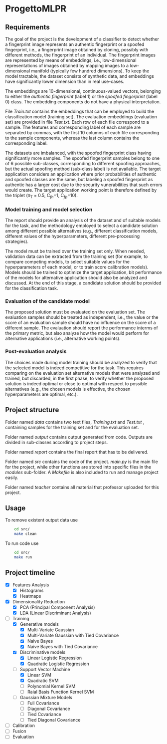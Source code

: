 # ProgettoMLPR

## Requirements

The goal of the project is the development of a classifier to detect whether a fingerprint image represents an authentic fingerprint or a spoofed fingerprint, i.e., a fingerprint image obtained by cloning, possibly with different methods, the fingerprint of an individual. The fingerprint images are represented by means of embeddings, i.e., low-dimensional representations of images obtained by mapping images to a low-dimensional manifold (typically few hundred dimensions). To keep the model tractable, the dataset consists of synthetic data, and embeddings have significantly lower dimension than in real use-cases.

The embeddings are 10-dimensional, continuous-valued vectors, belonging to either the *authentic fingerprint* (label 1) or the *spoofed fingerprint* (label 0) class. The embedding components do not have a physical interpretation.

File *Train.txt* contains the embeddings that can be employed to build the classification model (training set). The evaluation embeddings (evaluation set) are provided in file *Test.txt*. Each row of each file correspond to a sample. The features and corresponding label of each sample are separated by commas, with the first 10 columns of each file corresponding to the sample components, whereas the last column contains the corresponding label.

The datasets are imbalanced, with the spoofed fingerprint class having significantly more samples. The spoofed fingerprint samples belong to one of 6 possible sub-classes, corresponding to different spoofing approaches, but the actual spoofing method (sub-class label) is not available. The target application considers an application where prior probabilities of authentic and spoofed classes are the same, but labeling a spoofed fingerprint as authentic has a larger cost due to the security vunerabilities that such errors would create. The target application working point is therefore defined by the triplet (&pi;<sub>T</sub> = 0.5, C<sub>*fn*</sub>=1, C<sub>*fp*</sub>=10).

### Model training and model selection

The report should provide an analysis of the dataset and of suitable models for the task, and the methodology employed to select a candidate solution among different possible alternatives (e.g., different classification models, different values of the hyperparameters, different pre-processing strategies).

The model must be trained over the training set only. When needed, validation data can be extracted from the training set (for example, to compare competing models, to select suitable values for the hyperparameters of each model, or to train score calibration models). Models should be trained to optimize the target application, bit performance of the models for alternative application should also be analyzed and discussed. At the end of this stage, a candidate solution should be provided for the classification task.

### Evaluation of the candidate model

The proposed solution must be evaluated on the evaluation set. The evaluation samples should be treated as independent, i.e., the value or the score of an evaluation sample should have no influence on the score of a different sample. The evaluation should report the performance interms of the primary metric, but also analyze how the model would perform for alternative applications (i.e., alternative working points).

### Post-evaluation analysis

The choices made during model training should be analyzed to verify that the selected model is indeed competitive for the task. This requires comparing on the evaluation set alternative models that were analyzed and trained, but discarded, in the first phase, to verify whether the proposed solution is indeed optimal or close to optimal with respect to possible alternatives (e.g., the chosen models is effective, the chosen hyperparameters are optimal, etc.).

## Project structure

Folder named *data* contains two text files, *Training.txt* and *Test.txt* , containing samples for the training set and for the evaluation set.

Folder named *output* contains output generated from code. Outputs are divided in sub-classes according to project steps.

Folder named *report* contains the final report that has to be delivered.

Folder named *src* contains the code of the project. *main.py* is the main file for the project, while other functions are stored into specific files in the *modules* sub-folder. A *Makefile* is also included to run and manage project easily.

Folder named *teacher* contains all material that professor uploaded for this project.

## Usage

To remove existent output data use

```bash
    cd src/
    make clean
```

To run code use

```bash
    cd src/
    make run
```

## Project timeline

- [x] Features Analysis
  - [x] Histograms
  - [x] Heatmaps
- [x] Dimensionality Reduction
  - [x] PCA (Principal Component Analysis)
  - [x] LDA (Linear Discriminant Analysis)
- [ ] Training
  - [X] Generative models
    - [x] Multi-Variate Gaussian
    - [x] Multi-Variate Gaussian with Tied Covariance
    - [x] Naive Bayes
    - [X] Naive Bayes with Tied Covariance
  - [x] Discriminative models
    - [x] Linear Logistic Regression
    - [x] Quadratic Logistic Regression
  - [ ] Support Vector Machine
    - [x] Linear SVM
    - [x] Quadratic SVM
    - [ ] Polynomial Kernel SVM
    - [ ] Raial Basis Function Kernel SVM
  - [ ] Gaussian Mixture Models
    - [ ] Full Covariance
    - [ ] Diagonal Covariance
    - [ ] Tied Covariance
    - [ ] Tied Diagonal Covariance
- [ ] Calibration
- [ ] Fusion
- [ ] Evaluation
